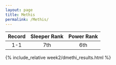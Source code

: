 ```yaml
---
layout: page
title: Methis
permalink: /Methis/
---
```


Record | Sleeper Rank | Power Rank               
:--: | :--: | :--:
1-1 | 7th | 6th

{% include_relative week2/dmethi_results.html %}

